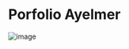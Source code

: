 # Porfolio Ayelmer

![image](https://github.com/user-attachments/assets/74734ca0-615c-48fd-88ba-4684936c864b)
